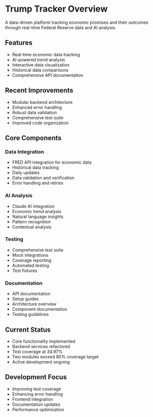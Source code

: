 # Trump Tracker Overview

A data-driven platform tracking economic promises and their outcomes through real-time Federal Reserve data and AI analysis.

## Features
- Real-time economic data tracking
- AI-powered trend analysis
- Interactive data visualization
- Historical data comparisons
- Comprehensive API documentation

## Recent Improvements
- Modular backend architecture
- Enhanced error handling
- Robust data validation
- Comprehensive test suite
- Improved code organization

## Core Components

### Data Integration
- FRED API integration for economic data
- Historical data tracking
- Daily updates
- Data validation and verification
- Error handling and retries

### AI Analysis
- Claude AI integration
- Economic trend analysis
- Natural language insights
- Pattern recognition
- Contextual analysis

### Testing
- Comprehensive test suite
- Mock integrations
- Coverage reporting
- Automated testing
- Test fixtures

### Documentation
- API documentation
- Setup guides
- Architecture overview
- Component documentation
- Testing guidelines

## Current Status
- Core functionality implemented
- Backend services refactored
- Test coverage at 34.97%
- Two modules exceed 80% coverage target
- Active development ongoing

## Development Focus
- Improving test coverage
- Enhancing error handling
- Frontend integration
- Documentation updates
- Performance optimization
